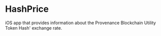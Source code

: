 # HashPrice
iOS app that provides information about the Provenance Blockchain Utility Token Hash' exchange rate.
